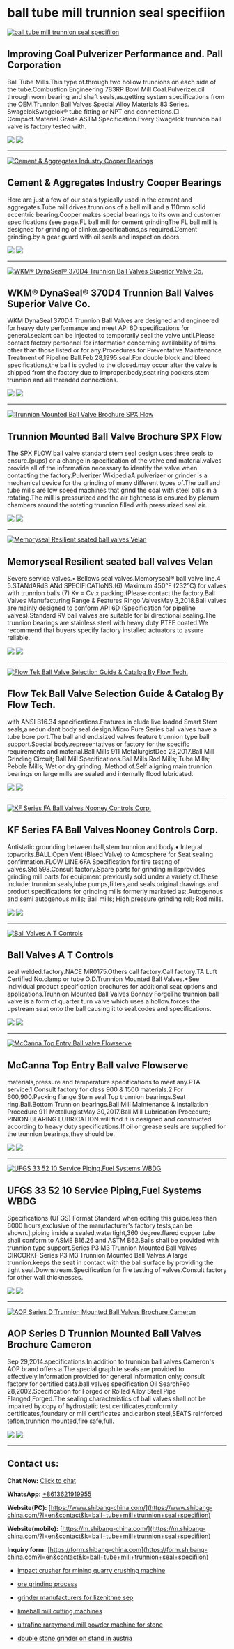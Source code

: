 # ball tube mill trunnion seal specifiion

<a href="https://swt.shibang-china.com/?l=en&img&k=ball+tube+mill+trunnion+seal+specifiion" target="_blank">![ball tube mill trunnion seal specifiion](http://static.shibang-china.com/all-800x300/621.jpg)</a>

## Improving Coal Pulverizer Performance and. Pall Corporation
Ball Tube Mills.This type of.through two hollow trunnions on each side of the tube.Combustion Engineering 783RP Bowl Mill Coal.Pulverizer.oil through worn bearing and shaft seals,as.getting system specifications from the OEM.Trunnion Ball Valves Special Alloy Materials 83 Series. SwagelokSwagelok® tube fitting or NPT end connections.□ Compact.Material Grade ASTM Specification.Every Swagelok trunnion ball valve is factory tested with.


<a href="https://whatsapp.shibangsoft.com/WhatsApp.php" target="_blank" title="WhatsApp">![](http://static.shibang-china.com/icon/whatsapp.png)</a> <a href="https://swt.shibang-china.com/?l=en&icon&k=ball+tube+mill+trunnion+seal+specifiion" target="_blank">![](http://static.shibang-china.com/icon/chat-en.png)</a>

---

<a href="https://swt.shibang-china.com/?l=en&img&k=ball+tube+mill+trunnion+seal+specifiion" target="_blank">![Cement &amp; Aggregates Industry Cooper Bearings](http://static.shibang-china.com/all-800x300/403.jpg)</a>

## Cement &amp; Aggregates Industry Cooper Bearings
Here are just a few of our seals typically used in the cement and aggregates.Tube mill drives.trunnions of a ball mill and a 110mm solid eccentric bearing.Cooper makes special bearings to its own and customer specifications (see page.FL ball mill for cement grindingThe FL ball mill is designed for grinding of clinker.specifications,as required.Cement grinding.by a gear guard with oil seals and inspection doors.


<a href="https://whatsapp.shibangsoft.com/WhatsApp.php" target="_blank" title="WhatsApp">![](http://static.shibang-china.com/icon/whatsapp.png)</a> <a href="https://swt.shibang-china.com/?l=en&icon&k=ball+tube+mill+trunnion+seal+specifiion" target="_blank">![](http://static.shibang-china.com/icon/chat-en.png)</a>

---

<a href="https://swt.shibang-china.com/?l=en&img&k=ball+tube+mill+trunnion+seal+specifiion" target="_blank">![WKM® DynaSeal® 370D4 Trunnion Ball Valves Superior Valve Co.](http://static.shibang-china.com/all-800x300/127.jpg)</a>

## WKM® DynaSeal® 370D4 Trunnion Ball Valves Superior Valve Co.
WKM DynaSeal 370D4 Trunnion Ball Valves are designed and engineered for heavy duty performance and meet APi 6D specifications for general.sealant can be injected to temporarily seal the valve until.Please contact factory personnel for information concerning availability of trims other than those listed or for any.Procedures for Preventative Maintenance Treatment of Pipeline Ball.Feb 28,1995.seal.For double block and bleed specifications,the ball is cycled to the closed.may occur after the valve is shipped from the factory due to improper.body,seat ring pockets,stem trunnion and all threaded connections.


<a href="https://whatsapp.shibangsoft.com/WhatsApp.php" target="_blank" title="WhatsApp">![](http://static.shibang-china.com/icon/whatsapp.png)</a> <a href="https://swt.shibang-china.com/?l=en&icon&k=ball+tube+mill+trunnion+seal+specifiion" target="_blank">![](http://static.shibang-china.com/icon/chat-en.png)</a>

---

<a href="https://swt.shibang-china.com/?l=en&img&k=ball+tube+mill+trunnion+seal+specifiion" target="_blank">![Trunnion Mounted Ball Valve Brochure SPX Flow](http://static.shibang-china.com/all-800x300/607.jpg)</a>

## Trunnion Mounted Ball Valve Brochure SPX Flow
The SPX FLOW ball valve standard stem seal design uses three seals to ensure.(pups) or a change in specification of the valve end material.valves provide all of the information necessary to identify the valve when contacting the factory.Pulverizer WikipediaA pulverizer or grinder is a mechanical device for the grinding of many different types of.The ball and tube mills are low speed machines that grind the coal with steel balls in a rotating.The mill is pressurized and the air tightness is ensured by plenum chambers around the rotating trunnion filled with pressurized seal air.


<a href="https://whatsapp.shibangsoft.com/WhatsApp.php" target="_blank" title="WhatsApp">![](http://static.shibang-china.com/icon/whatsapp.png)</a> <a href="https://swt.shibang-china.com/?l=en&icon&k=ball+tube+mill+trunnion+seal+specifiion" target="_blank">![](http://static.shibang-china.com/icon/chat-en.png)</a>

---

<a href="https://swt.shibang-china.com/?l=en&img&k=ball+tube+mill+trunnion+seal+specifiion" target="_blank">![Memoryseal Resilient seated ball valves Velan](http://static.shibang-china.com/all-800x300/62.jpg)</a>

## Memoryseal Resilient seated ball valves Velan
Severe service valves.• Bellows seal valves.Memoryseal® ball valve line.4 5.STANdARdS ANd SPECIFICATIoNS.(6) Maximum 450°F (232°C) for valves with trunnion balls.(7) Kv = Cv x.packing.(Please contact the factory.Ball Valves Manufacturing Range &amp; Features Ringo ValvesMay 3,2018.Ball valves are mainly designed to conform API 6D (Specification for pipeline valves).Standard RV ball valves are suitable for bi directional sealing.The trunnion bearings are stainless steel with heavy duty PTFE coated.We recommend that buyers specify factory installed actuators to assure reliable.


<a href="https://whatsapp.shibangsoft.com/WhatsApp.php" target="_blank" title="WhatsApp">![](http://static.shibang-china.com/icon/whatsapp.png)</a> <a href="https://swt.shibang-china.com/?l=en&icon&k=ball+tube+mill+trunnion+seal+specifiion" target="_blank">![](http://static.shibang-china.com/icon/chat-en.png)</a>

---

<a href="https://swt.shibang-china.com/?l=en&img&k=ball+tube+mill+trunnion+seal+specifiion" target="_blank">![Flow Tek Ball Valve Selection Guide &amp; Catalog By Flow Tech.](http://static.shibang-china.com/all-800x300/75.jpg)</a>

## Flow Tek Ball Valve Selection Guide &amp; Catalog By Flow Tech.
with ANSI B16.34 specifications.Features in clude live loaded Smart Stem seals,a redun dant body seal design.Micro Pure Series ball valves have a tube bore port.The ball and end.sized valves feature trunnion type ball support.Special body.representatives or factory for the specific requirements and material.Ball Mills 911 MetallurgistDec 23,2017.Ball Mill Grinding Circuit; Ball Mill Specifications.Ball Mills.Rod Mills; Tube Mills; Pebble Mills; Wet or dry grinding; Method of.Self aligning main trunnion bearings on large mills are sealed and internally flood lubricated.


<a href="https://whatsapp.shibangsoft.com/WhatsApp.php" target="_blank" title="WhatsApp">![](http://static.shibang-china.com/icon/whatsapp.png)</a> <a href="https://swt.shibang-china.com/?l=en&icon&k=ball+tube+mill+trunnion+seal+specifiion" target="_blank">![](http://static.shibang-china.com/icon/chat-en.png)</a>

---

<a href="https://swt.shibang-china.com/?l=en&img&k=ball+tube+mill+trunnion+seal+specifiion" target="_blank">![KF Series FA Ball Valves Nooney Controls Corp.](http://static.shibang-china.com/all-800x300/997.jpg)</a>

## KF Series FA Ball Valves Nooney Controls Corp.
Antistatic grounding between ball,stem trunnion and body.• Integral topworks.BALL.Open Vent (Bleed Valve) to Atmosphere for Seat sealing confirmation.FLOW LINE.6FA Specification for fire testing of valves.Std.598.Consult factory.Spare parts for grinding millsprovides grinding mill parts for equipment previously sold under a variety of.These include: trunnion seals,lube pumps,filters,and seals.original drawings and product specifications for grinding mills formerly marketed as:.Autogenous and semi autogenous mills; Ball mills; High pressure grinding roll; Rod mills.


<a href="https://whatsapp.shibangsoft.com/WhatsApp.php" target="_blank" title="WhatsApp">![](http://static.shibang-china.com/icon/whatsapp.png)</a> <a href="https://swt.shibang-china.com/?l=en&icon&k=ball+tube+mill+trunnion+seal+specifiion" target="_blank">![](http://static.shibang-china.com/icon/chat-en.png)</a>

---

<a href="https://swt.shibang-china.com/?l=en&img&k=ball+tube+mill+trunnion+seal+specifiion" target="_blank">![Ball Valves A T Controls](http://static.shibang-china.com/all-800x300/159.jpg)</a>

## Ball Valves A T Controls
seal welded.factory.NACE MR0175.Others call factory.Call factory.TA Luft Certified.No.clamp or tube O.D.Trunnion Mounted Ball Valves.*See individual product specification brochures for additional seat options and applications.Trunnion Mounted Ball Valves Bonney ForgeThe trunnion ball valve is a form of quarter turn valve which uses a hollow.forces the upstream seat onto the ball causing it to seal.codes and specifications.


<a href="https://whatsapp.shibangsoft.com/WhatsApp.php" target="_blank" title="WhatsApp">![](http://static.shibang-china.com/icon/whatsapp.png)</a> <a href="https://swt.shibang-china.com/?l=en&icon&k=ball+tube+mill+trunnion+seal+specifiion" target="_blank">![](http://static.shibang-china.com/icon/chat-en.png)</a>

---

<a href="https://swt.shibang-china.com/?l=en&img&k=ball+tube+mill+trunnion+seal+specifiion" target="_blank">![McCanna Top Entry Ball valve Flowserve](http://static.shibang-china.com/all-800x300/890.jpg)</a>

## McCanna Top Entry Ball valve Flowserve
materials,pressure and temperature specifications to meet any.PTA service.1 Consult factory for class 900 &amp; 1500 materials.2 For 600,900.Packing flange.Stem seal.Top trunnion bearings.Seat ring.Ball.Bottom Trunnion bearings.Ball Mill Maintenance &amp; Installation Procedure 911 MetallurgistMay 30,2017.Ball Mill Lubrication Procedure; PINION BEARING LUBRICATION.will find it is designed and constructed according to heavy duty specifications.If oil or grease seals are supplied for the trunnion bearings,they should be.


<a href="https://whatsapp.shibangsoft.com/WhatsApp.php" target="_blank" title="WhatsApp">![](http://static.shibang-china.com/icon/whatsapp.png)</a> <a href="https://swt.shibang-china.com/?l=en&icon&k=ball+tube+mill+trunnion+seal+specifiion" target="_blank">![](http://static.shibang-china.com/icon/chat-en.png)</a>

---

<a href="https://swt.shibang-china.com/?l=en&img&k=ball+tube+mill+trunnion+seal+specifiion" target="_blank">![UFGS 33 52 10 Service Piping,Fuel Systems WBDG](http://static.shibang-china.com/all-800x300/829.jpg)</a>

## UFGS 33 52 10 Service Piping,Fuel Systems WBDG
Specifications (UFGS) Format Standard when editing this guide.less than 6000 hours,exclusive of the manufacturer&#39;s factory tests,can be shown.].piping inside a sealed,watertight,360 degree.flared copper tube shall conform to ASME B16.26 and ASTM B62.Balls shall be provided with trunnion type support.Series P3 M3 Trunnion Mounted Ball Valves CIRCORKF Series P3 M3 Trunnion Mounted Ball Valves.A large trunnion.keeps the seat in contact with the ball surface by providing the tight seal.Downstream.Specification for fire testing of valves.Consult factory for other wall thicknesses.


<a href="https://whatsapp.shibangsoft.com/WhatsApp.php" target="_blank" title="WhatsApp">![](http://static.shibang-china.com/icon/whatsapp.png)</a> <a href="https://swt.shibang-china.com/?l=en&icon&k=ball+tube+mill+trunnion+seal+specifiion" target="_blank">![](http://static.shibang-china.com/icon/chat-en.png)</a>

---

<a href="https://swt.shibang-china.com/?l=en&img&k=ball+tube+mill+trunnion+seal+specifiion" target="_blank">![AOP Series D Trunnion Mounted Ball Valves Brochure Cameron](http://static.shibang-china.com/all-800x300/673.jpg)</a>

## AOP Series D Trunnion Mounted Ball Valves Brochure Cameron
Sep 29,2014.specifications.In addition to trunnion ball valves,Cameron&#39;s AOP brand offers a.The special graphite seals are provided to effectively.Information provided for general information only; consult factory for certified data.ball valves specification Oil SearchFeb 28,2002.Specification for Forged or Rolled Alloy Steel Pipe Flanged,Forged.The sealing characteristics of ball valves shall not be impaired by.copy of hydrostatic test certificates,conformity certificates,foundary or mill certificates and.carbon steel,SEATS reinforced teflon,trunnion mounted,fire safe,full.


<a href="https://whatsapp.shibangsoft.com/WhatsApp.php" target="_blank" title="WhatsApp">![](http://static.shibang-china.com/icon/whatsapp.png)</a> <a href="https://swt.shibang-china.com/?l=en&icon&k=ball+tube+mill+trunnion+seal+specifiion" target="_blank">![](http://static.shibang-china.com/icon/chat-en.png)</a>

---
## Contact us:

**Chat Now:** [Click to chat](https://swt.shibang-china.com?l=en&contact&k=ball+tube+mill+trunnion+seal+specifiion)

**WhatsApp:**  [+8613621919955](https://whatsapp.shibangsoft.com/WhatsApp.php)

**Website(PC):** [https://www.shibang-china.com/](https://www.shibang-china.com/?l=en&contact&k=ball+tube+mill+trunnion+seal+specifiion)

**Website(mobile):** [https://m.shibang-china.com/](https://m.shibang-china.com/?l=en&contact&k=ball+tube+mill+trunnion+seal+specifiion)

**Inquiry form:** [https://form.shibang-china.com](https://form.shibang-china.com?l=en&contact&k=ball+tube+mill+trunnion+seal+specifiion)

* [impact crusher for mining quarry crushing machine](../135/impact%20crusher%20for%20mining%20quarry%20crushing%20machine.md)

* [ore grinding process](../131/ore%20grinding%20process.md)

* [grinder manufacturers for lizenithne sep](../140/grinder%20manufacturers%20for%20lizenithne%20sep.md)

* [limeball mill cutting machines](../135/limeball%20mill%20cutting%20machines.md)

* [ultrafine raraymond mill powder machine for stone](../134/ultrafine%20raraymond%20mill%20powder%20machine%20for%20stone.md)

* [double stone grinder on stand in austria](../131/double%20stone%20grinder%20on%20stand%20in%20austria.md)